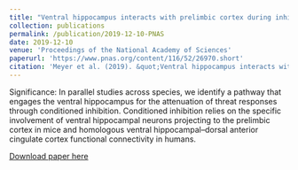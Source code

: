 ```yaml
---
title: "Ventral hippocampus interacts with prelimbic cortex during inhibition of threat response via learned safety in both mice and humans"
collection: publications
permalink: /publication/2019-12-10-PNAS
date: 2019-12-10
venue: 'Proceedings of the National Academy of Sciences'
paperurl: 'https://www.pnas.org/content/116/52/26970.short'
citation: 'Meyer et al. (2019). &quot;Ventral hippocampus interacts with prelimbic cortex during inhibition of threat response via learned safety in both mice and humans.&quot; <i>Proceedings of the National Academy of Sciences</i>.'
---
```


Significance: In parallel studies across species, we identify a pathway that engages the ventral hippocampus for the attenuation of threat responses through conditioned inhibition. Conditioned inhibition relies on the specific involvement of ventral hippocampal neurons projecting to the prelimbic cortex in mice and homologous ventral hippocampal–dorsal anterior cingulate cortex functional connectivity in humans.

[Download paper here](http://sadiezacharek.github.io/files/MeyerOdriozola2019.pdf)


